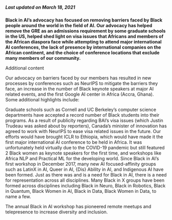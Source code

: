 ##### Last updated on March 18, 2021

**Black in AI’s advocacy has focused on removing barriers faced by Black people around the world in the field of AI. Our advocacy has helped remove the GRE as an admissions requirement by some graduate schools in the US, helped shed light on visa issues that Africans and members of the African diaspora face while attempting to attend major international AI conferences, the lack of presence by international companies on the African continent, and the choice of conference locations that exclude many members of our community.**

Additional content

Our advocacy on barriers faced by our members has resulted in new processes by conferences such as NeurIPS to mitigate the barriers they face, an increase in the number of Black keynote speakers at major AI related events, and the first Google AI center in Africa (Accra, Ghana). Some additional highlights include:


Graduate schools such as Cornell and UC Berkeley’s computer science departments have accepted a record number of Black students into their programs.
As a result of publicity regarding BAI’s visa issues (which Justin Trudeau was asked about by reporters), Canada’s minister of innovation has agreed to work with NeurIPS to ease visa related issues in the future.
Our efforts would have brought ICLR to Ethiopia, which would have made it the first major international AI conference to be held in Africa. It was unfortunately held virtually due to the COVID-19 pandemic but still featured 2 Black women as keynote speakers for the first time, and workshops like Africa NLP and Practical ML for the developing world. 
Since Black in AI’s first workshop in December 2017, many new AI focused-affinity groups such as LatinX in AI, Queer in AI, {Dis} Ability in AI, and Indigenous AI have been formed. Just as there was and is a need for Black in AI, there is a need for representation across all disciplines. Many Black in X groups have been formed across disciplines including Black in Neuro, Black in Robotics, Black in Quantum, Black Women in AI, Black in Data, Black Women in Data, to name a few.

The annual Black in AI workshop has pioneered remote meetups and telepresence to increase diversity and inclusion.
